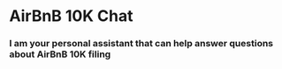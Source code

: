 # AirBnB 10K Chat

### I am your personal assistant that can help answer questions about AirBnB 10K filing